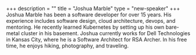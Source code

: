 +++
description = ""
title = "Joshua Marble"
type = "new-speaker"
+++
Joshua Marble has been a software developer for over 15 years. His experience includes software design, cloud architecture, devops, and mentoring. He recently learned Kubernetes by setting up his own bare-metal cluster in his basement. Joshua currently works for Dell Technologies in Kansas City, where he is a Software Architect for RSA Archer. In his free time, he enjoys hiking, photography, and traveling.